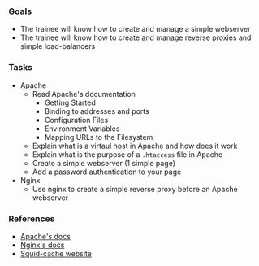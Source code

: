 ### Goals
- The trainee will know how to create and manage a simple webserver
- The trainee will know how to create and manage reverse proxies and simple load-balancers

### Tasks
- Apache
  - Read Apache's documentation
    - Getting Started
    - Binding to addresses and ports
    - Configuration Files
    - Environment Variables
    - Mapping URLs to the Filesystem
  - Explain what is a virtaul host in Apache and how does it work
  - Explain what is the purpose of a `.htaccess` file in Apache
  - Create a simple webserver (1 simple page)
  - Add a password authentication to your page
- Nginx
  - Use nginx to create a simple reverse proxy before an Apache webserver
  
### References
- [Apache's docs](https://httpd.apache.org/docs/current/)
- [Nginx's docs](http://nginx.org/en/docs/)
- [Squid-cache website](http://www.squid-cache.org/)
